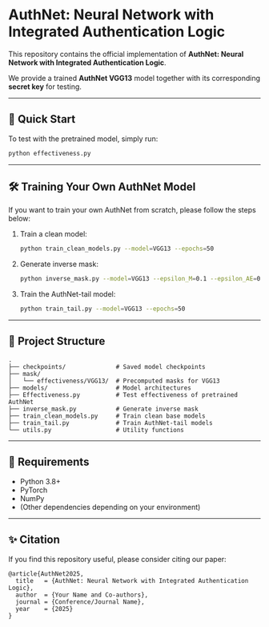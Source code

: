 # AuthNet: Neural Network with Integrated Authentication Logic

This repository contains the official implementation of **AuthNet: Neural Network with Integrated Authentication Logic**.  

We provide a trained **AuthNet VGG13** model together with its corresponding **secret key** for testing.  

---

## 🚀 Quick Start

To test with the pretrained model, simply run:

```bash
python effectiveness.py
```

---

## 🛠️ Training Your Own AuthNet Model

If you want to train your own AuthNet from scratch, please follow the steps below:

1. Train a clean model:
   ```bash
   python train_clean_models.py --model=VGG13 --epochs=50
   ```

2. Generate inverse mask:
   ```bash
   python inverse_mask.py --model=VGG13 --epsilon_M=0.1 --epsilon_AE=0.03
   ```

3. Train the AuthNet-tail model:
   ```bash
   python train_tail.py --model=VGG13 --epochs=50
   ```

---

## 📂 Project Structure

```
.
├── checkpoints/              # Saved model checkpoints
├── mask/
│   └── effectiveness/VGG13/  # Precomputed masks for VGG13
├── models/                   # Model architectures
├── Effectiveness.py          # Test effectiveness of pretrained AuthNet
├── inverse_mask.py           # Generate inverse mask
├── train_clean_models.py     # Train clean base models
├── train_tail.py             # Train AuthNet-tail models
└── utils.py                  # Utility functions
```

---

## 📌 Requirements

- Python 3.8+
- PyTorch
- NumPy
- (Other dependencies depending on your environment)

---

## ✨ Citation

If you find this repository useful, please consider citing our paper:  

```
@article{AuthNet2025,
  title   = {AuthNet: Neural Network with Integrated Authentication Logic},
  author  = {Your Name and Co-authors},
  journal = {Conference/Journal Name},
  year    = {2025}
}
```
